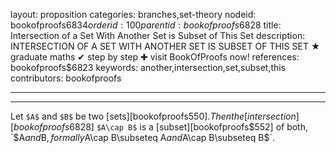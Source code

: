 layout: proposition
categories: branches,set-theory
nodeid: bookofproofs$6834
orderid: 100
parentid: bookofproofs$6828
title: Intersection of a Set With Another Set is Subset of This Set
description: INTERSECTION OF A SET WITH ANOTHER SET IS SUBSET OF THIS SET &#9733; graduate maths &#10004; step by step &#10010; visit BookOfProofs now!
references: bookofproofs$6823
keywords: another,intersection,set,subset,this
contributors: bookofproofs

---


---

Let `$A$` and `$B$` be two [sets][bookofproofs$550]. Then the [intersection][bookofproofs$6828] `$A\cap B$` is a [subset][bookofproofs$552] of both, `$A$` and `$B$`, formally `$A\cap B\subseteq A$` and  `$A\cap B\subseteq B$`.
